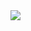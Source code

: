 <img src="https://user-images.githubusercontent.com/87789251/215309810-8c4cf2af-9f78-46bc-a4b2-52608eee702b.png">
